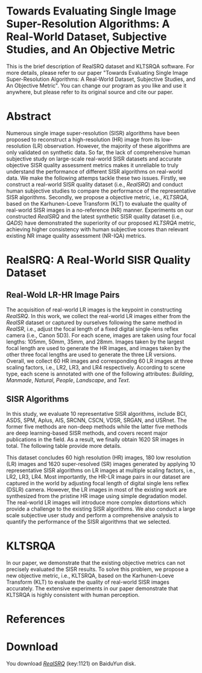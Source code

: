 # Towards Evaluating Single Image Super-Resolution Algorithms: A Real-World Dataset, Subjective Studies, and An Objective Metric
This is the brief description of RealSRQ dataset and KLTSRQA software. For more details, please refer to our paper "Towards Evaluating Single Image Super-Resolution Algorithms: A Real-World Dataset, Subjective Studies, and An Objective Metric". You can change our program as you like and use it anywhere, but please refer to its original source and cite our paper.

# Abstract
Numerous single image super-resolution (SISR) algorithms have been proposed to reconstruct a high-resolution (HR) image from its low-resolution (LR) observation. However, the majority of these algorithms are only validated on synthetic data. So far, the lack of comprehensive human subjective study on large-scale real-world SISR datasets and accurate objective SISR quality assessment metrics makes it unreliable to truly understand the performance of different SISR algorithms on real-world data. We make the following attemps tackle these two issues. Firstly, we construct a real-world SISR quality dataset (i.e., *RealSRQ*) and conduct human subjective studies to compare the performance of the representative SISR algorithms. Secondly, we propose a objective metric, i.e., *KLTSRQA*, based on the Karhunen-Loeve Transform (KLT) to evaluate the quality of real-world SISR images in a no-reference (NR) manner. Experiments on our constructed *RealSRQ* and the latest synthetic SISR quality dataset (i.e., *QADS*) have demonstrated the superiority of our proposed *KLTSRQA* metric, achieving higher consistency with human subjective scores than relevant existing NR image quality assessment (NR-IQA) metrics.

# RealSRQ: A Real-World SISR Quality Dataset
## Real-Wold LR-HR Image Pairs
The acquisition of real-world LR images is the keypoint in constructing *RealSRQ*. In this work, we collect the real-world LR images either from the *RealSR* dataset or captured by ourselves following the same method in *RealSR*, i.e., adjust the focal length of a fixed digital single-lens reflex camera (i.e., Canon 5D3). For each scene, images are taken using four focal lengths: 105mm, 50mm, 35mm, and 28mm. Images taken by the largest focal length are used to generate the HR images, and images taken by the other three focal lengths are used to generate the three LR versions. Overall, we collect 60 HR images and corresponding 60 LR images at three scaling factors, i.e., LR2, LR3, and LR4 respectively. According to scene type, each scene is annotated with one of the following attributes: *Building*, *Manmade*, *Natural*, *People*, *Landscape*, and *Text*.
## SISR Algorithms
In this study, we evaluate 10 representative SISR algorithms, include BCI, ASDS, SPM, Aplus, AIS, SRCNN, CSCN, VDSR, SRGAN, and USRnet. The former five methods are non-deep methods while the latter five methods are deep learning-based SISR methods, and covers recent major publications in the field. As a result, we finally obtain 1620 SR images in total. The following table provide more details.




This dataset concludes 60 high resolution (HR) images, 180 low resolution (LR) images and 1620 super-resolved (SR) images generated by applying 10 representative SISR algorithms on LR images at multiple scaling factors, i.e., LR2, LR3, LR4. Most importantly, the HR-LR image pairs in our dataset are captured in the world by adjusting focal length of digital single lens reflex (DSLR) camera. However, the LR images in most of the existing work are synthesized from the pristine HR image using simple degradation model. The real-world LR images will introduce more complex distortions which provide a challenge to the existing SISR algorithms. We also conduct a large scale subjective user study and perform a comprehensive analysis to quantify the performance of the SISR algorithms that we selected.

# KLTSRQA
In our paper, we demonstrate that the existing objective metrics can not precisely evaluated the SISR results. To solve this problem, we propose a new objective metric, i.e., KLTSRQA, based on the Karhunen-Loeve Transform (KLT) to evaluate the quality of real-world SISR images accurately. The extensive experiments in our paper demonstrate that KLTSRQA is highly consistent with human perception.

# References

# Download
You download [*RealSRQ*](https://pan.baidu.com/s/14yuztHcMpej5OyNMBvK3BA) (key:1121) on BaiduYun disk.
